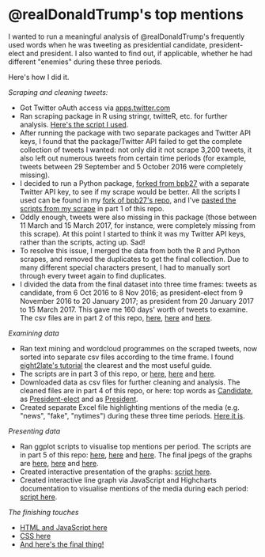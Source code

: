 # @realDonaldTrump's top mentions

I wanted to run a meaningful analysis of @realDonaldTrump's frequently used words when he was tweeting as presidential candidate, president-elect and president. I also wanted to find out, if applicable, whether he had different "enemies" during these three periods.

Here's how I did it.

<i>Scraping and cleaning tweets:</i>
- Got Twitter oAuth access via <a href="https://apps.twitter.com/">apps.twitter.com</a>
- Ran scraping package in R using stringr, twitteR, etc. for further analysis. <a href="https://github.com/alexandrama/scraping-for-twitter-mentions/blob/master/twitterScraper.R">Here's the script I used</a>.
- After running the package with two separate packages and Twitter API keys, I found that the package/Twitter API failed to get the complete collection of tweets I wanted: not only did it not scrape 3,200 tweets, it also left out numerous tweets from certain time periods (for example, tweets between 29 September and 5 October 2016 were completely missing).
- I decided to run a Python package, <a href="https://github.com/bpb27/twitter_scraping">forked from bpb27</a> with a separate Twitter API key, to see if my scrape would be better. All the scripts I used can be found in my <a href="https://github.com/alexandrama/twitter_scraping">fork of bpb27's repo</a>, and I've <a href="https://github.com/alexandrama/scraping-for-twitter-mentions/blob/master/pythonScrapingScript">pasted the scripts from my scrape</a> in part 1 of this repo.
- Oddly enough, tweets were also missing in this package (those between 11 March and 15 March 2017, for instance, were completely missing from this scrape). At this point I started to think it was my Twitter API keys, rather than the scripts, acting up. Sad!
- To resolve this issue, I merged the data from both the R and Python scrapes, and removed the duplicates to get the final collection. Due to many different special characters present, I had to manually sort through every tweet again to find duplicates.
- I divided the data from the final dataset into three time frames: tweets as candidate, from 6 Oct 2016 to 8 Nov 2016; as president-elect from 9 November 2016 to 20 January 2017; as president from 20 January 2017 to 15 March 2017. This gave me 160 days' worth of tweets to examine. The csv files are in part 2 of this repo, <a href="https://github.com/alexandrama/scraping-twitter-for-mentions/blob/master/2.%20raw_tweetsAsCandidate.csv">here</a>, <a href="https://github.com/alexandrama/scraping-twitter-for-mentions/blob/master/2.%20raw_tweetsAsPeotus.csv">here</a> and <a href="https://github.com/alexandrama/scraping-twitter-for-mentions/blob/master/2.%20raw_tweetsAsPotus.csv">here</a>.

<i>Examining data</i>
- Ran text mining and wordcloud programmes on the scraped tweets, now sorted into separate csv files according to the time frame. I found <a href="https://eight2late.wordpress.com/2015/05/27/a-gentle-introduction-to-text-mining-using-r/">eight2late's tutorial</a> the clearest and the most useful guide.
- The scripts are in part 3 of this repo, or <a href="https://github.com/alexandrama/scraping-twitter-for-mentions/blob/master/3.%20tm_tweetsAsCandidate.R">here</a>, <a href="https://github.com/alexandrama/scraping-twitter-for-mentions/blob/master/3.%20tm_tweetsAsPeotus.R">here</a> and <a href="https://github.com/alexandrama/scraping-twitter-for-mentions/blob/master/3.%20tm_tweetsAsPotus.R">here</a>.
- Downloaded data as csv files for further cleaning and analysis. The cleaned files are in part 4 of this repo, or here: top words as <a href="https://github.com/alexandrama/scraping-twitter-for-mentions/blob/master/4.%20wordsAsCandidate.csv">Candidate</a>, as <a href="https://github.com/alexandrama/scraping-twitter-for-mentions/blob/master/4.%20wordsAsPeotus.csv">President-elect</a> and as <a href="https://github.com/alexandrama/scraping-twitter-for-mentions/blob/master/4.%20wordsAsPotus.csv">President</a>.
- Created separate Excel file highlighting mentions of the media (e.g. "news", "fake", "nytimes") during these three time periods. <a href="https://github.com/alexandrama/scraping-twitter-for-mentions/blob/master/4.%20media%20mentions.xlsx">Here it is</a>.

<i>Presenting data</i>
- Ran ggplot scripts to visualise top mentions per period. The scripts are in part 5 of this repo: <a href="https://github.com/alexandrama/scraping-twitter-for-mentions/blob/master/5.%20plot_wordsAsCandidate.R">here</a>, <a href="https://github.com/alexandrama/scraping-twitter-for-mentions/blob/master/5.%20plot_wordsAsPeotus.R">here</a> and <a href="https://github.com/alexandrama/scraping-twitter-for-mentions/blob/master/5.%20plot_wordsAsPotus.R">here</a>. The final jpegs of the graphs are <a href="https://github.com/alexandrama/scraping-twitter-for-mentions/blob/master/wordsAsCandidate_Rplot.jpeg">here</a>, <a href="https://github.com/alexandrama/scraping-twitter-for-mentions/blob/master/wordsAsPeotus_Rplot.jpeg">here</a> and <a href="https://github.com/alexandrama/scraping-twitter-for-mentions/blob/master/wordsAsPotus_Rplot.jpeg">here</a>.
- Created interactive presentation of the graphs: <a href="https://github.com/alexandrama/scraping-twitter-for-mentions/blob/master/6.%20topMentions.js">script here</a>.
- Created interactive line graph via JavaScript and Highcharts documentation to visualise mentions of the media during each period: <a href="https://github.com/alexandrama/scraping-twitter-for-mentions/blob/master/6.%20media.js">script here</a>.

<i>The finishing touches</i>
- <a href="https://github.com/alexandrama/scraping-twitter-for-mentions/blob/master/7.%20index.html">HTML and JavaScript here</a>
- <a href="https://github.com/alexandrama/scraping-twitter-for-mentions/blob/master/7.%20style.css">CSS here</a>
- <a href="https://alexandrama.github.io/trump-frequent-mentions/">And here's the final thing!</a>
